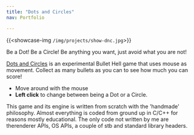 ```yaml
---
title: "Dots and Circles"
nav: Portfolio

---
```


{{<showcase-img `/img/projects/show-dnc.jpg`>}}

Be a Dot! Be a Circle!&nbsp;Be anything you want, just avoid what you are not! 

[Dots and Circles](https://momohoudai.itch.io/dots-and-circles) is an experimental Bullet Hell game that uses mouse as movement. Collect as many bullets as you can to see how much you can score!

- Move around with the mouse
- **Left click** to change between being a Dot or a Circle.

This game and its engine is written from scratch with the 'handmade' philosophy. Almost everything is coded from ground up in C/C++ for reasons mostly educational. The only code not written by me are therenderer APIs, OS APIs, a couple of stb and standard&nbsp;library headers.&nbsp; 
